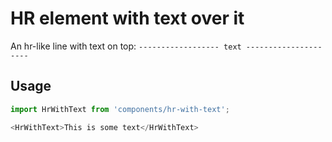 HR element with text over it
============================


An hr-like line with text on top:
`------------------ text ---------------------`

## Usage

```js
import HrWithText from 'components/hr-with-text';

<HrWithText>This is some text</HrWithText>
```
